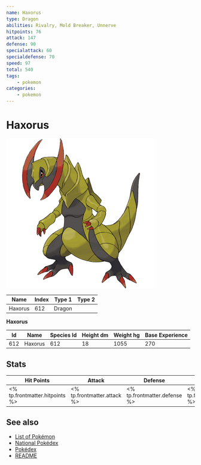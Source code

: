 ```yaml
---
name: Haxorus
type: Dragon
abilities: Rivalry, Mold Breaker, Unnerve
hitpoints: 76
attack: 147
defense: 90
specialattack: 60
specialdefense: 70
speed: 97
total: 540
tags:
    - pokemon
categories:
    - pokemon
---
```


# Haxorus


![Haxorus](images/612.png)

| **Name** | **Index** | **Type 1** | **Type 2** |
|----|----|----|----|
| Haxorus | 612 | Dragon  |  |

**Haxorus** 




| **Id** | **Name** | **Species Id** | **Height dm** | **Weight hg** | **Base Experience** |
|--------|----------|----------------|------------|------------|---------------------|
| 612 | Haxorus | 612 | 18 | 1055 | 270 |



## Stats

| **Hit Points** | **Attack** | **Defense** | **Special Attack** | **Special Defense** | **Speed** | **Total** |
|----------------|------------|-------------|--------------------|---------------------|-----------|-----------|
| <% tp.frontmatter.hitpoints %> | <% tp.frontmatter.attack %> | <% tp.frontmatter.defense %> | <% tp.frontmatter.specialattack %> | <% tp.frontmatter.specialdefense %> | <% tp.frontmatter.speed %> | <% tp.frontmatter.total %> |

## See also

- [List of Pokémon](../pokemon.md)
- [National Pokédex](../national_pokedex.md)
- [Pokédex](../pokedex.md)
- [README](../README.md)
